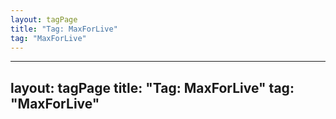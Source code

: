 ```yaml
---
layout: tagPage
title: "Tag: MaxForLive"
tag: "MaxForLive"
---
```

---
layout: tagPage
title: "Tag: MaxForLive"
tag: "MaxForLive"
---
